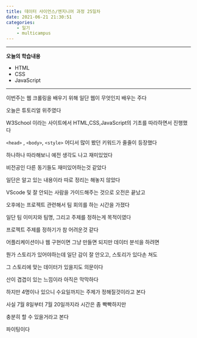 ```yaml
---
title: 데이터 사이언스/엔지니어 과정 25일차
date: 2021-06-21 21:30:51
categories:
    - 일기
    - multicampus
---
```

___
**오늘의 학습내용**
- HTML
- CSS
- JavaScript
___
이번주는 웹 크롤링을 배우기 위해 일단 웹이 무엇인지 배우는 주다 

오늘은 튜토리얼 위주였다  

W3School 이라는 사이트에서 HTML,CSS,JavaScript의 기초를 따라하면서 진행했다

`<head>` , `<body>`, `<style>` 어디서 많이 봤던 키워드가 줄줄이 등장했다

하나하나 따라해보니 예전 생각도 나고 재미있었다  

비전공인 다른 동기들도 재미있어하는것 같았다

일단은 알고 있는 내용이라 따로 정리는 해놓지 않았다  
 
VScode 및 잘 안되는 사람을 가이드해주는 것으로 오전은 끝났고  

오후에는 프로젝트 관련해서 팀 회의를 하는 시간을 가졌다  

일단 팀 이미지와 팀명, 그리고 주제를 정하는게 목적이였다  

프로젝트 주제를 정하기가 참 어려운것 같다  

어플리케이션이나 웹 구현이면 그냥 만들면 되지만 데이터 분석을 하려면  

뭔가 스토리가 있어야하는데 일단 감이 잘 안오고,  스토리가 있다손 쳐도  

그 스토리에 맞는 데이터가 있을지도 의문이다  

산이 겹겹이 있는 느낌이라 아직은 막막하다  

하지만 4명이나 있으니 수요일까지는 주제가 정해질것이라고 본다  

사실 7월 8일부터 7월 20일까지라 시간은 좀 빡빡하지만  

충분히 할 수 있을거라고 본다  

파이팅이다